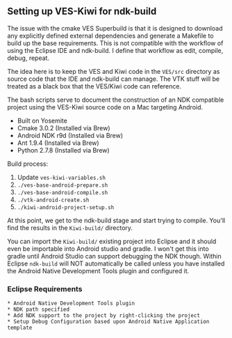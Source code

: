 ## Setting up VES-Kiwi for ndk-build

The issue with the cmake VES Superbuild is that it is designed to download any explicitly defined external dependencies and generate a Makefile to build up the base requirements. This is not compatible with the workflow of using the Eclipse IDE and ndk-build. I define that workflow as edit, compile, debug, repeat.

The idea here is to keep the VES and Kiwi code in the `VES/src` directory as source code that the IDE and ndk-build can manage. The VTK stuff will be treated as a black box that the VES/Kiwi code can reference.

The bash scripts serve to document the construction of an NDK compatible project using the VES-Kiwi source code on a Mac targeting Android.

   * Built on Yosemite
   * Cmake 3.0.2 (Installed via Brew)
   * Android NDK r9d (Installed via Brew)
   * Ant 1.9.4 (Installed via Brew)
   * Python 2.7.8 (Installed via Brew)

Build process:

1. Update `ves-kiwi-variables.sh`
1. `./ves-base-android-prepare.sh`
2. `./ves-base-android-compile.sh`
3. `./vtk-android-create.sh`
4. `./kiwi-android-project-setup.sh`

At this point, we get to the ndk-build stage and start trying to compile. You'll find the results in the `Kiwi-build/` directory.

You can import the `Kiwi-build/` existing project into Eclipse and it should even be importable into Android studio and gradle. I won't get this into gradle until Android Studio can support debugging the NDK though. Within Eclipse `ndk-build` will NOT automatically be called unless you have installed the Android Native Development Tools plugin and configured it.

### Eclipse Requirements

    * Android Native Development Tools plugin
    * NDK path specified
    * Add NDK support to the project by right-clicking the project
    * Setup Debug Configuration based upon Android Native Application template
